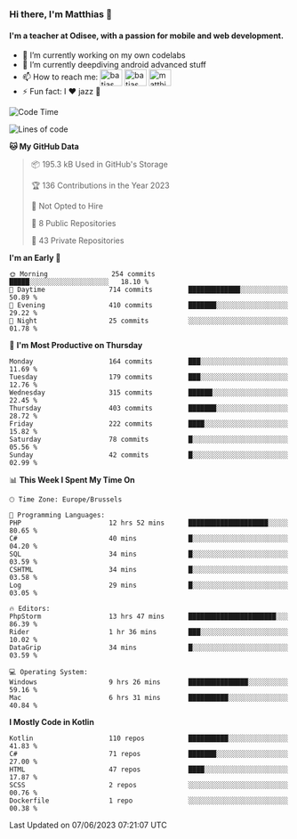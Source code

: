 ### Hi there, I'm Matthias 👋

#### I'm a teacher at Odisee, with a passion for mobile and web development.

- 🔭 I’m currently working on my own codelabs
- 🌱 I’m currently deepdiving android advanced stuff
- 📫 How to reach me: <a href="https://dev.to/batjas" target="_blank"><img align="center" src="https://raw.githubusercontent.com/rahuldkjain/github-profile-readme-generator/master/src/images/icons/Social/devto.svg" alt="batjas" height="30" width="40" /></a>
<a href="https://twitter.com/batjas" target="_blank"><img align="center" src="https://raw.githubusercontent.com/rahuldkjain/github-profile-readme-generator/master/src/images/icons/Social/twitter.svg" alt="batjas" height="30" width="40" /></a>
<a href="https://linkedin.com/in/matthiasdruwé" target="_blank"><img align="center" src="https://raw.githubusercontent.com/rahuldkjain/github-profile-readme-generator/master/src/images/icons/Social/linked-in-alt.svg" alt="matthiasdruwé" height="30" width="40" /></a>
- ⚡ Fun fact: I ❤ jazz 🎷


<!--START_SECTION:waka-->
![Code Time](http://img.shields.io/badge/Code%20Time-759%20hrs%2020%20mins-blue)

![Lines of code](https://img.shields.io/badge/From%20Hello%20World%20I%27ve%20Written-1.6%20million%20lines%20of%20code-blue)

**🐱 My GitHub Data** 

> 📦 195.3 kB Used in GitHub's Storage 
 > 
> 🏆 136 Contributions in the Year 2023
 > 
> 🚫 Not Opted to Hire
 > 
> 📜 8 Public Repositories 
 > 
> 🔑 43 Private Repositories 
 > 
**I'm an Early 🐤** 

```text
🌞 Morning                254 commits         █████░░░░░░░░░░░░░░░░░░░░   18.10 % 
🌆 Daytime                714 commits         █████████████░░░░░░░░░░░░   50.89 % 
🌃 Evening                410 commits         ███████░░░░░░░░░░░░░░░░░░   29.22 % 
🌙 Night                  25 commits          ░░░░░░░░░░░░░░░░░░░░░░░░░   01.78 % 
```
📅 **I'm Most Productive on Thursday** 

```text
Monday                   164 commits         ███░░░░░░░░░░░░░░░░░░░░░░   11.69 % 
Tuesday                  179 commits         ███░░░░░░░░░░░░░░░░░░░░░░   12.76 % 
Wednesday                315 commits         ██████░░░░░░░░░░░░░░░░░░░   22.45 % 
Thursday                 403 commits         ███████░░░░░░░░░░░░░░░░░░   28.72 % 
Friday                   222 commits         ████░░░░░░░░░░░░░░░░░░░░░   15.82 % 
Saturday                 78 commits          █░░░░░░░░░░░░░░░░░░░░░░░░   05.56 % 
Sunday                   42 commits          █░░░░░░░░░░░░░░░░░░░░░░░░   02.99 % 
```


📊 **This Week I Spent My Time On** 

```text
🕑︎ Time Zone: Europe/Brussels

💬 Programming Languages: 
PHP                      12 hrs 52 mins      ████████████████████░░░░░   80.65 % 
C#                       40 mins             █░░░░░░░░░░░░░░░░░░░░░░░░   04.20 % 
SQL                      34 mins             █░░░░░░░░░░░░░░░░░░░░░░░░   03.59 % 
CSHTML                   34 mins             █░░░░░░░░░░░░░░░░░░░░░░░░   03.58 % 
Log                      29 mins             █░░░░░░░░░░░░░░░░░░░░░░░░   03.05 % 

🔥 Editors: 
PhpStorm                 13 hrs 47 mins      ██████████████████████░░░   86.39 % 
Rider                    1 hr 36 mins        ███░░░░░░░░░░░░░░░░░░░░░░   10.02 % 
DataGrip                 34 mins             █░░░░░░░░░░░░░░░░░░░░░░░░   03.59 % 

💻 Operating System: 
Windows                  9 hrs 26 mins       ███████████████░░░░░░░░░░   59.16 % 
Mac                      6 hrs 31 mins       ██████████░░░░░░░░░░░░░░░   40.84 % 
```

**I Mostly Code in Kotlin** 

```text
Kotlin                   110 repos           ██████████░░░░░░░░░░░░░░░   41.83 % 
C#                       71 repos            ███████░░░░░░░░░░░░░░░░░░   27.00 % 
HTML                     47 repos            ████░░░░░░░░░░░░░░░░░░░░░   17.87 % 
SCSS                     2 repos             ░░░░░░░░░░░░░░░░░░░░░░░░░   00.76 % 
Dockerfile               1 repo              ░░░░░░░░░░░░░░░░░░░░░░░░░   00.38 % 
```




 Last Updated on 07/06/2023 07:21:07 UTC
<!--END_SECTION:waka-->
